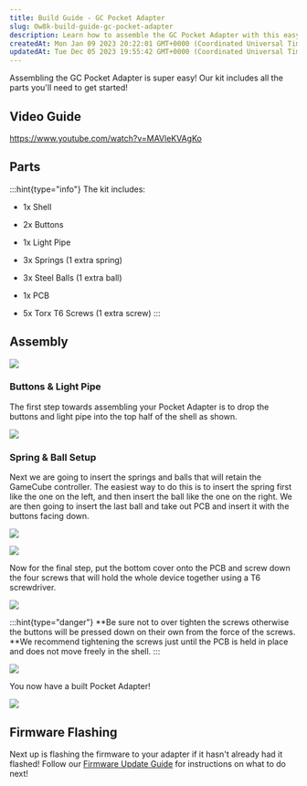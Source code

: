 ```yaml
---
title: Build Guide - GC Pocket Adapter
slug: Ow8k-build-guide-gc-pocket-adapter
description: Learn how to assemble the GC Pocket Adapter with this easy-to-follow guide. Included in the kit are all the necessary components, such as the shell, buttons, light pipe, springs, steel balls, PCB, and screws. Follow the step-by-step instructions for a sea
createdAt: Mon Jan 09 2023 20:22:01 GMT+0000 (Coordinated Universal Time)
updatedAt: Tue Dec 05 2023 19:55:42 GMT+0000 (Coordinated Universal Time)
---
```


&#x20;Assembling the GC Pocket Adapter is super easy! Our kit includes all the parts you'll need to get started!

## Video Guide

<https://www.youtube.com/watch?v=MAVleKVAgKo>

## Parts

:::hint{type="info"}
The kit includes:&#x20;

*   1x Shell

*   2x Buttons

*   1x Light Pipe

*   3x Springs (1 extra spring)

*   3x Steel Balls (1 extra ball)

*   1x PCB

*   5x Torx T6 Screws (1 extra screw)
:::

## Assembly

![](../../assets/OEBgWbtBY_l1r5wESmITZ_1.jpg)

### Buttons & Light Pipe

The first step towards assembling your Pocket Adapter is to drop the buttons and light pipe into the top half of the shell as shown.

![](../../assets/yqhT65H6TbRDH220UGSRE_2.jpg)

### Spring & Ball Setup

Next we are going to insert the springs and balls that will retain the GameCube controller. The easiest way to do this is to insert the spring first like the one on the left, and then insert the ball like the one on the right.&#x20;
We are then going to insert the last ball and take out PCB and insert it with the buttons facing down.

![](https://media.giphy.com/media/v1.Y2lkPTc5MGI3NjExMTAxOGY2MDc2Y2FmOTI4YzA5YjhhOTEzMDU5OWRiNDFlMjY3ZTAwYyZjdD1n/yt60Dqj2wOC5IXmpzw/giphy-downsized-large.gif)

![](../../assets/KgaAC4zeTk2SekIxd653Y_4.jpg)

Now for the final step, put the bottom cover onto the PCB and screw down the four screws that will hold the whole device together using a T6 screwdriver.

![](../../assets/9gXwmnkoSMtYJucuZiOYT_5.jpg)

:::hint{type="danger"}
**Be sure not to over tighten the screws otherwise the buttons will be pressed down on their own from the force of the screws. **We recommend tightening the screws just until the PCB is held in place and does not move freely in the shell.
:::

![](../../assets/UEKo4JS_IXpVrwy9DbVOi_7.jpg)

You now have a built Pocket Adapter!

![](../../assets/N_Fq7ehJrO2QSt1sTrgEF_6.jpg)

## Firmware Flashing

Next up is flashing the firmware to your adapter if it hasn't already had it flashed! Follow our [Firmware Update Guide](https://wiki.handheldlegend.com/firmware-update-guide-gc-pocket-adapter) for instructions on what to do next!&#x20;
